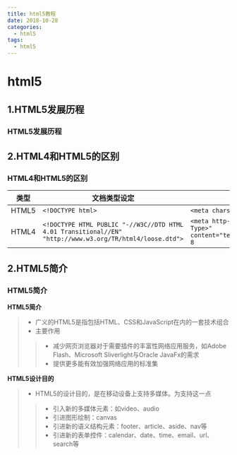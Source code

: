 ```yaml
---
title: html5教程
date: 2018-10-28
categories:
  - html5
tags: 
  - html5
---
```



# html5
## 1.HTML5发展历程
### HTML5发展历程

## 2.HTML4和HTML5的区别
### HTML4和HTML5的区别

类型 | 文档类型设定 | 字符设定
|--|--|--|
HTML5 | `<!DOCTYPE html>` | `<meta charset="UTF-8">`
HTML4 | `<!DOCTYPE HTML PUBLIC "-//W3C//DTD HTML 4.01 Transitional//EN" "http://www.w3.org/TR/html4/loose.dtd">` | `<meta http-equiv="Content-Type>" content="text/html;charset=UTF-8`

## 2.HTML5简介
### HTML5简介
**HTML5简介**
> * 广义的HTML5是指包括HTML、CSS和JavaScript在内的一套技术组合  
> * 主要作用  
>> * 减少网页浏览器对于需要插件的丰富性网络应用服务，如Adobe Flash、Microsoft Sliverlight与Oracle JavaFx的需求  
>> * 提供更多能有效加强网络应用的标准集  

**HTML5设计目的**
> * HTML5的设计目的，是在移动设备上支持多媒体。为支持这一点  
>> * 引入新的多媒体元素：如video、audio  
>> * 引进图形绘制：canvas  
>> * 引进新的语义结构元素：footer、article、aside、nav等  
>> * 引进新的表单控件：calendar、date、time、email、url、search等  